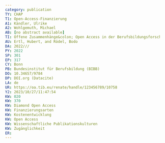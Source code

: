 ```yaml
---
category: publication
TY: CHAP
T1: Open-Access-Finanzierung
A1: Kändler, Ulrike
A2: Wohlgemuth, Michael
AB: [no abstract available]
TI: Offene Zusammenhänge&colon; Open Access in der Berufsbildungsforschung
AU: Ertl, Hubert, and Rödel, Bodo
DA: 2022///
PY: 2022
SP: 301
EP: 317
CY: Bonn
PB: Bundesinstitut für Berufsbildung (BIBB)
DO: 10.34657/9784
DP: DOI.org (Datacite)
LA: de
UR: https://oa.tib.eu/renate/handle/123456789/10758
Y2: 2023/10/27/11:47:54
KW: 020
KW: 370
KW: Diamond Open Access
KW: Finanzierungsarten
KW: Kostenentwicklung
KW: Open Access
KW: Wissenschaftliche Publikationskulturen
KW: Zugänglichkeit
ER: 
---
```

